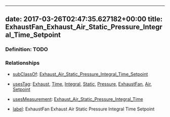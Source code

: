 
---
date: 2017-03-26T02:47:35.627182+00:00
title: ExhaustFan_Exhaust_Air_Static_Pressure_Integral_Time_Setpoint
---
### Definition: TODO

### Relationships

* [subClassOf](http://www.w3.org/2000/01/rdf-schema#subClassOf): [Exhaust_Air_Static_Pressure_Integral_Time_Setpoint](https://brickschema.org/schema/1.0/Brick#Exhaust_Air_Static_Pressure_Integral_Time_Setpoint)

* [usesTag](https://brickschema.org/schema/1.0/BrickFrame#usesTag): [Exhaust](https://brickschema.org/schema/1.0/BrickTag#Exhaust), [Time](https://brickschema.org/schema/1.0/BrickTag#Time), [Integral](https://brickschema.org/schema/1.0/BrickTag#Integral), [Static](https://brickschema.org/schema/1.0/BrickTag#Static), [Pressure](https://brickschema.org/schema/1.0/BrickTag#Pressure), [ExhaustFan](https://brickschema.org/schema/1.0/BrickTag#ExhaustFan), [Air](https://brickschema.org/schema/1.0/BrickTag#Air), [Setpoint](https://brickschema.org/schema/1.0/BrickTag#Setpoint)

* [usesMeasurement](https://brickschema.org/schema/1.0/BrickFrame#usesMeasurement): [Exhaust_Air_Static_Pressure_Integral_Time](https://brickschema.org/schema/1.0/Brick#Exhaust_Air_Static_Pressure_Integral_Time)

* [label](http://www.w3.org/2000/01/rdf-schema#label): ExhaustFan Exhaust Air Static Pressure Integral Time Setpoint
